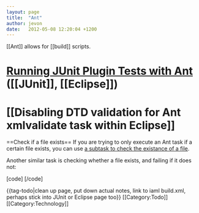 ```yaml
---
layout: page
title:  "Ant"
author: jevon
date:   2012-05-08 12:20:04 +1200
---
```


[[Ant]] allows for [[build]] scripts.

# <a href="http://dev.eclipse.org/newslists/news.eclipse.tools.jdt/msg10537.html">Running JUnit Plugin Tests with Ant</a> ([[JUnit]], [[Eclipse]])
# [[Disabling DTD validation for Ant xmlvalidate task within Eclipse]]

==Check if a file exists==
If you are trying to only execute an Ant task if a certain file exists, you can use <a href="http://stackoverflow.com/questions/520546/ant-task-to-check-if-a-file-exists">a subtask to check the existance of a file</a>.

Another similar task is checking whether a file exists, and failing if it does not:

[code]<target name="...">
  <available property="file.exists" file="my/file" />
  <fail unless="file.exists" message="The file my/file does not exist." />
</target>[/code]

{{tag-todo|clean up page, put down actual notes, link to iaml build.xml, perhaps stick into JUnit or Eclipse page too}}
[[Category:Todo]]
[[Category:Technology]]